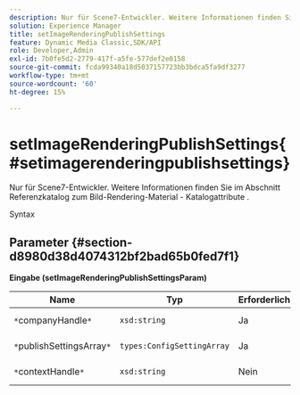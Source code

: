 ```yaml
---
description: Nur für Scene7-Entwickler. Weitere Informationen finden Sie im Abschnitt Referenzkatalog zum Bild-Rendering-Material - Katalogattribute .
solution: Experience Manager
title: setImageRenderingPublishSettings
feature: Dynamic Media Classic,SDK/API
role: Developer,Admin
exl-id: 7b0fe5d2-2779-417f-a5fe-577def2e0158
source-git-commit: fcda99340a18d5037157723bb3bdca5fa9df3277
workflow-type: tm+mt
source-wordcount: '60'
ht-degree: 15%

---
```


# setImageRenderingPublishSettings{#setimagerenderingpublishsettings}

Nur für Scene7-Entwickler. Weitere Informationen finden Sie im Abschnitt Referenzkatalog zum Bild-Rendering-Material - Katalogattribute .

Syntax

## Parameter {#section-d8980d38d4074312bf2bad65b0fed7f1}

**Eingabe (setImageRenderingPublishSettingsParam)**

| Name | Typ | Erforderlich | Beschreibung |
|---|---|---|---|
| `*`companyHandle`*` | `xsd:string` | Ja | Handle des Unternehmens. |
| `*`publishSettingsArray`*` | `types:ConfigSettingArray` | Ja | Nur für Scene7-Entwickler. |
| `*`contextHandle`*` | `xsd:string` | Nein | Umgang mit dem Veröffentlichungskontext. |
